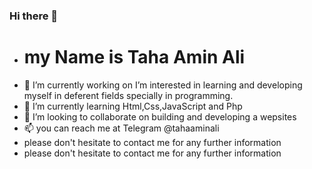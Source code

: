 ### Hi there 👋
- # my Name is Taha Amin Ali
- 🔭 I’m currently working on I’m interested in learning and developing myself in deferent fields specially in programming.
- 🌱 I’m currently learning Html,Css,JavaScript and Php
- 👯 I’m looking to collaborate on building and developing a wepsites
- 📫 you can reach me at Telegram @tahaaminali
- please don't hesitate to contact me for any further information
- please don't hesitate to contact me for any further information




